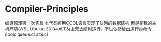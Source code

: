 # Compiler-Principles
编译原理第一次实验
本代码使用COOL语言实现了队列的数据结构
但是在我的主机环境(WSL Ubuntu 20.04.6LTS)上无法顺利运行，不过依然给出运行的命令：coolc queue.cl atoi.cl
